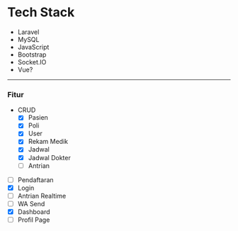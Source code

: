 # Tech Stack

- Laravel
- MySQL
- JavaScript
- Bootstrap
- Socket.IO
- Vue?
--------------------

### Fitur
- CRUD
  - [x] Pasien
  - [x] Poli
  - [x] User
  - [x] Rekam Medik
  - [x] Jadwal
  - [x] Jadwal Dokter
  - [ ] Antrian
- [ ] Pendaftaran
- [x] Login
- [ ] Antrian Realtime
- [ ] WA Send
- [x] Dashboard
- [ ] Profil Page
